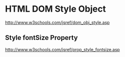 # HTML DOM Style Object  


http://www.w3schools.com/jsref/dom_obj_style.asp



## Style fontSize Property  

http://www.w3schools.com/jsref/prop_style_fontsize.asp




